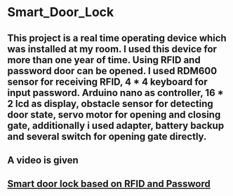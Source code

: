 # Smart_Door_Lock

## This project is a real time operating device which was installed at my room. I used this device for more than one year of time. Using RFID and password door can be opened. I used RDM600 sensor for receiving RFID, 4 * 4 keyboard for input password. Arduino nano as controller, 16 * 2 lcd as display, obstacle sensor for detecting door state, servo motor for opening and closing gate, additionally i used adapter, battery backup and several switch for opening gate directly.
## A video is given
## [Smart door lock based on RFID and Password](https://youtu.be/GYBXSx7dV2Y)

